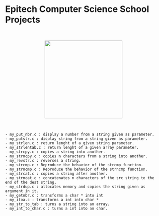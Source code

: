 # Epitech Computer Science School Projects
<br/>
<p align="center">
<img src="https://upload.wikimedia.org/wikipedia/commons/thumb/2/2d/Epitech.png/1598px-Epitech.png" width="250">
</p>
<br/>

<a name="top"></a>

    - my_put_nbr.c : display a number from a string given as parameter.
    - my_putstr.c : display string from a string given as parameter.
    - my_strlen.c : return lenght of a given string parameter.
    - my_strlentab.c : return lenght of a given array parameter.
    - my_strcpy.c : copies a string into another.
    - my_strncpy.c : copies n characters from a string into another.
    - my_revstr.c : reverses a string.
    - my_strcmp.c : Reproduce the behavior of the strcmp function.
    - my_strncmp.c : Reproduce the behavior of the strncmp function.
    - my_strcat.c : copies a string after another.
    - my_strncat.c : concatenates n characters of the src string to the end of the dest string.
    - my_strdup.c : allocates memory and copies the string given as argument in it.
    - my_getnbr.c : transforms a char * into int
    - my_itoa.c : transforms a int into char *
    - my_str_to_tab : turns a string into an array.
    - my_int_to_char.c : turns a int into an char.
